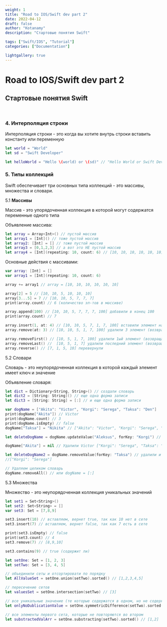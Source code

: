```yaml
---
weight: 1
title: "Road to IOS/Swift dev part 2"
date: 2022-04-12
draft: false
author: "Kotanamy"
description: "Стартовые понятия Swift"

tags: ["Swift/IOS", "Tutorial"]
categories: ["Documentation"]

lightgallery: true
---
```


# Road to IOS/Swift dev part 2
## **Стартовые понятия Swift**

<br>

### 4. Интерполяция строки

Интерполяция строки - это когда вы хотите внутрь строки вставить константу или переменную

```Swift
let world = "World"
let sd = "Swift Developer"

let helloWorld = "Hello \(world) or \(sd)" // "Hello World or Swift Developer"
```

### 5. Типы коллекций

Swift обеспечивает три основных типа коллекций - это массивы, множества и словари.

5.1 **Массивы**

Массив - это упорядоченная коллекция в которой могут содержатся переменные одного типа

Объявление массива:

```Swift
let array = Array<Int>() // пустой массив
let array1 = [Int]() // тоже пустой массив
let array2: [Int] = [] // тоже пустой массив
let array3 = [0,1,2,3] // а вот это НЕ пустой массив
let array4 = [Int](repeating: 10, count: 6) // [10, 10, 10, 10, 10, 10]
```

Основные действия с массивами:

```Swift
var array: [Int] = []
var array1 = [Int](repeating: 10, count: 6)

array += array1 // array = [10, 10, 10, 10, 10, 10]

array[2] = 5 // [10, 10, 5, 10, 10, 10]
array[3...5] = 7 // [10, 10, 5, 7, 7, 7]
print(array.count) // 6 (количество эл-тов в массиве)

array.append(100) // [10, 10, 5, 7, 7, 7, 100] добавили в конец 100
print(array.count) // 7

array.insert(1, at: 4) // [10, 10, 5, 7, 1, 7, 100] вставили элемент на позицию 4
array.remove(at: 3) // [10, 10, 5, 1, 7, 100] удалили 3 элемент (возвращает значение)

array.removeFirst() // [10, 5, 1, 7, 100] удалили 1ый элемент (возвращает значение)
array.removeLast() //  [10, 5, 1, 7] удалили последний элемент (возвращает значение)
array.reverse() // [7, 1, 5, 10] перевернули
```

5.2 Словари

Словарь - это неупорядоченная коллекция в которой каждый элемент имеет ключ и значение

Объявление словаря:

```Swift
let dict = Dictionary<String, String>() // создали словарь
let dict2 = [String: String]() // еще одна форма записи
let dict3 = [String: String] = [:] // и еще одна форма записи

var dogName = ["Akita": "Victor", "Korgi": "Serega", "Taksa": "Den"]
print(dogName["Akita"]) // Victor
print(dogName.count) // 3
print(dogName.isEmpty) // false
dogName["Taksa"] = "Nikita" // ["Akita": "Victor", "Korgi": "Serega", "Taksa": "Nikita"]

let deleteDogName = dogName.updateValue("Aleksus", forKey: "Korgi") // вернет перед обновлением

dogName["Akita"] = nil // Удалили Victor ["Korgi": "Serega", "Taksa": "Den"]

let deleteDogName2 = dogName.removeValue(forKey: "Taksa") // удалили и вернули значение "Nikita"
//["Korgi": "Serega"]

// Удаляем целиком словарь
dogName.removeAll() // или dogName = [:]
```

5.3 Множества

Множество - это неупорядоченная коллекция уникальных значений

```Swift
let set1 = Set<String>()
let set2: Set<String> = []
var set3: Set = [7,8,9]

set3.insert(10) // вставляем, вернет true, так как 10 нет в сете
set3.insert(7) // вставляем, вернет false, так как 7 есть в сете

print(set3.isEmpty) // false
print(set3.count) // 4
set3.remove(7) // [8,9,10]

set3.contains(9) // true (содержит ли)

let setOne: Set = [1, 2, 3]
let setTwo: Set = [3, 4, 5]

// объединили сеты и отсортировати по порядку
let AllValueSet = setOne.union(setTwo).sorted() // [1,2,3,4,5]

// пересечение сетов
let valuesSet = setOne.intersection(setTwo) // [3]

// все уникальные значение (те которые содержатся в одном, но не содержатся в другом)
let onlyNoDublicationValue = setOne.symmetricDifference(setTwo).sorted() //  [1,2,4,5]

// все элементы первого сета, которые не повторяются во втором
let substractedValArr = setOne.substracting(setTwo).sorted() // [1,2]
```



